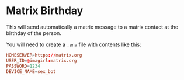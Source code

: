 # Matrix Birthday

This will send automatically a matrix message to a matrix contact at the birthday of the person.

You will need to create a `.env` file with contents like this:

```conf
HOMESERVER=https://matrix.org
USER_ID=@imagirl:matrix.org
PASSWORD=1234
DEVICE_NAME=sex_bot
```
